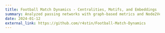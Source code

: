 ```yaml
---
title: Football Match Dynamics - Centralities, Motifs, and Embeddings
summary: Analyzed passing networks with graph-based metrics and Node2Vec embeddings. Identified tactics and key players using Louvain clustering and temporal trends.
date: 2024-01-12
external_link: https://github.com/r4stin/Football-Match-Dynamics
---
```

